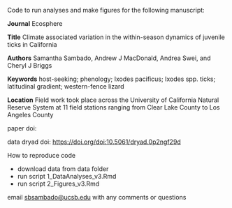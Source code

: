 Code to run analyses and make figures for the following manuscript:

**Journal** Ecosphere

**Title** Climate associated variation in the within-season dynamics of juvenile ticks in California

**Authors** Samantha Sambado, Andrew J MacDonald, Andrea Swei, and Cheryl J Briggs

**Keywords** host-seeking; phenology; Ixodes pacificus; Ixodes spp. ticks; latitudinal gradient; western-fence lizard

**Location** Field work took place across the University of California Natural Reserve System at 11 field stations ranging from Clear Lake County to Los Angeles County


paper doi:

data dryad doi: https://doi.org/doi:10.5061/dryad.0p2ngf29d

How to reproduce code

+ download data from data folder
+ run script 1_DataAnalyses_v3.Rmd
+ run script 2_Figures_v3.Rmd

email sbsambado@ucsb.edu with any comments or questions
